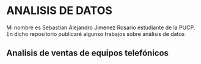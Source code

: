 # ANALISIS DE DATOS

Mi nombre es Sebastian Alejandro Jimenez Rosario estudiante de la PUCP. En dicho repositorio publicaré algunso trabajos sobre análisis de datos

## Analisis de ventas de equipos telefónicos
